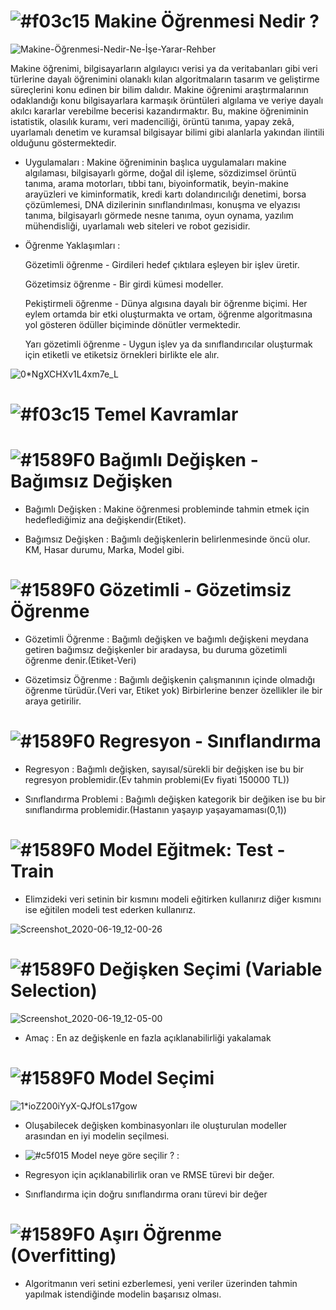 # ![#f03c15](https://via.placeholder.com/15/f03c15/000000?text=+) Makine Öğrenmesi Nedir ?

![Makine-Öğrenmesi-Nedir-Ne-İşe-Yarar-Rehber](https://user-images.githubusercontent.com/54184905/85115651-b1379c80-b224-11ea-82d4-305cd13cb08f.jpg)

Makine öğrenimi, bilgisayarların algılayıcı verisi ya da veritabanları gibi veri türlerine dayalı öğrenimini olanaklı kılan algoritmaların tasarım ve geliştirme süreçlerini konu edinen bir bilim dalıdır. Makine öğrenimi araştırmalarının odaklandığı konu bilgisayarlara karmaşık örüntüleri algılama ve veriye dayalı akılcı kararlar verebilme becerisi kazandırmaktır. Bu, makine öğreniminin istatistik, olasılık kuramı, veri madenciliği, örüntü tanıma, yapay zekâ, uyarlamalı denetim ve kuramsal bilgisayar bilimi gibi alanlarla yakından ilintili olduğunu göstermektedir.

* Uygulamaları : Makine öğreniminin başlıca uygulamaları makine algılaması, bilgisayarlı görme, doğal dil işleme, sözdizimsel örüntü tanıma, arama motorları, tıbbi tanı, biyoinformatik, beyin-makine arayüzleri ve kiminformatik, kredi kartı dolandırıcılığı denetimi, borsa çözümlemesi, DNA dizilerinin sınıflandırılması, konuşma ve elyazısı tanıma, bilgisayarlı görmede nesne tanıma, oyun oynama, yazılım mühendisliği, uyarlamalı web siteleri ve robot gezisidir. 

* Öğrenme Yaklaşımları : 
    
    Gözetimli öğrenme - Girdileri hedef çıktılara eşleyen bir işlev üretir.
    
    Gözetimsiz öğrenme - Bir girdi kümesi modeller.
    
    Pekiştirmeli öğrenme - Dünya algısına dayalı bir öğrenme biçimi. Her eylem ortamda bir etki oluşturmakta ve ortam, öğrenme
    algoritmasına yol gösteren ödüller biçiminde dönütler vermektedir.
    
    Yarı gözetimli öğrenme - Uygun işlev ya da sınıflandırıcılar oluşturmak için etiketli ve etiketsiz örnekleri birlikte ele
    alır.
    
![0*NgXCHXv1L4xm7e_L](https://user-images.githubusercontent.com/54184905/85115787-e80db280-b224-11ea-8896-bcd4aea62e56.png)


# ![#f03c15](https://via.placeholder.com/15/f03c15/000000?text=+) Temel Kavramlar


# ![#1589F0](https://via.placeholder.com/15/1589F0/000000?text=+) Bağımlı Değişken - Bağımsız Değişken

* Bağımlı Değişken : Makine öğrenmesi probleminde tahmin etmek için hedeflediğimiz ana değişkendir(Etiket).

* Bağımsız Değişken : Bağımlı değişkenlerin belirlenmesinde öncü olur. KM, Hasar durumu, Marka, Model gibi.


# ![#1589F0](https://via.placeholder.com/15/1589F0/000000?text=+) Gözetimli - Gözetimsiz Öğrenme

* Gözetimli Öğrenme : Bağımlı değişken ve bağımlı değişkeni meydana getiren bağımsız değişkenler bir aradaysa, bu duruma gözetimli öğrenme denir.(Etiket-Veri)

* Gözetimsiz Öğrenme : Bağımlı değişkenin çalışmanının içinde olmadığı öğrenme türüdür.(Veri var, Etiket yok) Birbirlerine benzer özellikler ile bir araya getirilir.


# ![#1589F0](https://via.placeholder.com/15/1589F0/000000?text=+) Regresyon - Sınıflandırma

* Regresyon : Bağımlı değişken, sayısal/sürekli bir değişken ise bu bir regresyon problemidir.(Ev tahmin problemi(Ev fiyati 150000 TL))

* Sınıflandırma Problemi : Bağımlı değişken kategorik bir değiken ise bu bir sınıflandırma problemidir.(Hastanın yaşayıp yaşayamaması(0,1)) 


# ![#1589F0](https://via.placeholder.com/15/1589F0/000000?text=+) Model Eğitmek: Test - Train

* Elimzideki veri setinin bir kısmını modeli eğitirken kullanırız diğer kısmını ise eğitilen modeli test ederken kullanırız.

![Screenshot_2020-06-19_12-00-26](https://user-images.githubusercontent.com/54184905/85115581-906f4700-b224-11ea-870d-79f0492e43e3.png)


# ![#1589F0](https://via.placeholder.com/15/1589F0/000000?text=+) Değişken Seçimi (Variable Selection)

![Screenshot_2020-06-19_12-05-00](https://user-images.githubusercontent.com/54184905/85115962-3a4ed380-b225-11ea-8d1c-8fc203d77c2a.png)

* Amaç : En az değişkenle en fazla açıklanabilirliği yakalamak


# ![#1589F0](https://via.placeholder.com/15/1589F0/000000?text=+) Model Seçimi

![1*ioZ200iYyX-QJfOLs17gow](https://user-images.githubusercontent.com/54184905/85116427-fd371100-b225-11ea-9a5f-ba867a9babf3.jpeg)

* Oluşabilecek değişken kombinasyonları ile oluşturulan modeller arasından en iyi modelin seçilmesi.

* ![#c5f015](https://via.placeholder.com/15/c5f015/000000?text=+) Model neye göre seçilir ? : 

* Regresyon için açıklanabilirlik oran ve RMSE türevi bir değer.

* Sınıflandırma için doğru sınıflandırma oranı türevi bir değer


# ![#1589F0](https://via.placeholder.com/15/1589F0/000000?text=+) Aşırı Öğrenme (Overfitting)

* Algoritmanın veri setini ezberlemesi, yeni veriler üzerinden tahmin yapılmak istendiğinde modelin başarısız olması.
